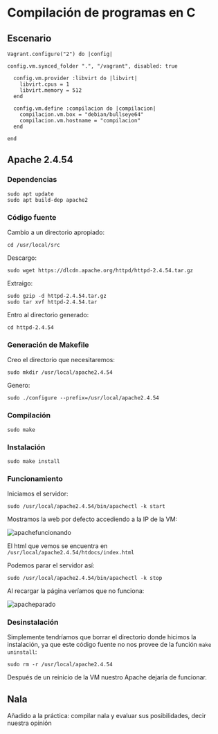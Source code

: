 # Compilación de programas en C

## Escenario

```shell
Vagrant.configure("2") do |config|

config.vm.synced_folder ".", "/vagrant", disabled: true

  config.vm.provider :libvirt do |libvirt|
    libvirt.cpus = 1
    libvirt.memory = 512
  end

  config.vm.define :compilacion do |compilacion|
    compilacion.vm.box = "debian/bullseye64"
    compilacion.vm.hostname = "compilacion"
  end

end
```

## Apache 2.4.54

### Dependencias

```shell
sudo apt update
sudo apt build-dep apache2 
```

### Código fuente

Cambio a un directorio apropiado:

```shell
cd /usr/local/src
```

Descargo:

```shell
sudo wget https://dlcdn.apache.org/httpd/httpd-2.4.54.tar.gz
```

Extraigo:

```shell
sudo gzip -d httpd-2.4.54.tar.gz
sudo tar xvf httpd-2.4.54.tar
```

Entro al directorio generado:

```shell
cd httpd-2.4.54
```

### Generación de Makefile

Creo el directorio que necesitaremos:

```shell
sudo mkdir /usr/local/apache2.4.54
```

Genero:

```shell
sudo ./configure --prefix=/usr/local/apache2.4.54
```

### Compilación

```shell
sudo make
```

### Instalación

```shell
sudo make install
```

### Funcionamiento

Iniciamos el servidor:

```shell
sudo /usr/local/apache2.4.54/bin/apachectl -k start
```

Mostramos la web por defecto accediendo a la IP de la VM:

![apachefuncionando](https://i.imgur.com/PjSYclU.png)

El html que vemos se encuentra en `/usr/local/apache2.4.54/htdocs/index.html`

Podemos parar el servidor así:

```shell
sudo /usr/local/apache2.4.54/bin/apachectl -k stop
```

Al recargar la página veríamos que no funciona:

![apacheparado](https://i.imgur.com/de4yR40.png)

### Desinstalación

Simplemente tendríamos que borrar el directorio donde hicimos la instalación, ya que este código fuente no nos provee de la función `make uninstall`:

```shell
sudo rm -r /usr/local/apache2.4.54
```

Después de un reinicio de la VM nuestro Apache dejaría de funcionar.

## Nala

Añadido a la práctica: compilar nala y evaluar sus posibilidades, decir nuestra opinión




















